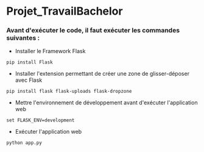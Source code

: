 # Projet_TravailBachelor

### Avant d'exécuter le code, il faut exécuter les commandes suivantes :

* Installer le Framework Flask

<code>pip install Flask</code>

* Installer l'extension permettant de créer une zone de glisser-déposer avec Flask

<code>pip install flask flask-uploads flask-dropzone</code>

* Mettre l'environnement de développement avant d'exécuter l'application web

<code>set FLASK_ENV=development</code>

* Exécuter l'application web

<code>python app.py</code>
